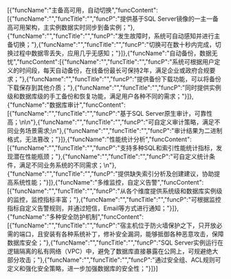 [{"funcName":"主备高可用，自动切换","funcContent":[{"funcName":"","funcTitle":"","funcP":"提供基于SQL Server镜像的一主一备高可用架构，主实例数据实时同步到备实例；"},{"funcName":"","funcTitle":"","funcP":"发生故障时，系统可自动感知并进行主备切换；"},{"funcName":"","funcTitle":"","funcP":"切换可在数十秒内完成，切换过程中数据零丢失，应用几乎无感知；"}]},{"funcName":"自动备份，数据无忧","funcContent":[{"funcName":"","funcTitle":"","funcP":"系统可根据用户定义的时间段，每天自动备份，在线备份最长可保持2年，满足企业或政府合规要求；"},{"funcName":"","funcTitle":"","funcP":"提供备份下载功能，可以将备份下载保存到其他介质；"},{"funcName":"","funcTitle":"","funcP":"同时提供实例级和数据库级的手工备份和恢复功能，满足用户各种不同的需求；"}]},{"funcName":"数据库审计","funcContent":[{"funcName":"","funcTitle":"","funcP":"基于SQL Server原生审计，可靠性高；\n\n"},{"funcName":"","funcTitle":"","funcP":"可自定义审计策略，满足不同业务场景需求;\n"},{"funcName":"","funcTitle":"","funcP":"审计结果为二进制格式，无法篡改；"}]},{"funcName":"性能统计分析","funcContent":[{"funcName":"","funcTitle":"","funcP":"支持多种SQL和索引性能统计指标，发现潜在性能瓶颈；"},{"funcName":"","funcTitle":"","funcP":"可自定义统计条件，满足不同业务系统的不同需求；\n"},{"funcName":"","funcTitle":"","funcP":"提供缺失索引分析及创建建议，协助提高系统性能；"}]},{"funcName":"多维监控，自定义告警","funcContent":[{"funcName":"","funcTitle":"","funcP":"从各个维度提供系统级和数据库实例级的监控，监控指标丰富；"},{"funcName":"","funcTitle":"","funcP":"可根据监控指标自定义告警规则，并通过短信，Email等方式进行通知；"}]},{"funcName":"多种安全防护机制","funcContent":[{"funcName":"","funcTitle":"","funcP":"宿主机位于防火墙保护之下，只开放必需的端口，且安装有各种系统补丁，修补安全漏洞，能够抵御各种恶意攻击，保障数据库安全；"},{"funcName":"","funcTitle":"","funcP":"SQL Server实例运行在逻辑隔离的私有网络（VPC）中，避免了数据库直接暴露在公网上，可规避绝大部分攻击；"},{"funcName":"","funcTitle":"","funcP":"通过安全组、ACL规则可定义和强化安全策略，进一步加强数据库的安全性；"}]}]